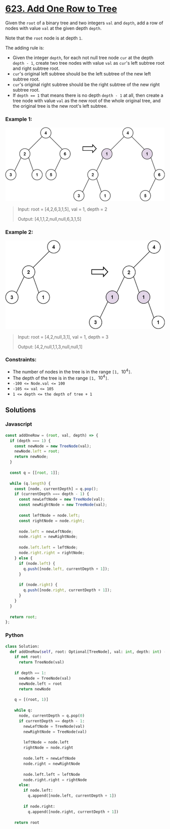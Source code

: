 # [623. Add One Row to Tree](https://leetcode.com/problems/add-one-row-to-tree/description/)

Given the `root` of a binary tree and two integers `val` and `depth`, add a row of nodes with value `val` at the given depth `depth`.

Note that the `root` node is at depth `1`.

The adding rule is:

- Given the integer `depth`, for each not null tree node `cur` at the depth `depth - 1`, create two tree nodes with value `val` as `cur`'s left subtree root and right subtree root.
- `cur`'s original left subtree should be the left subtree of the new left subtree root.
- `cur`'s original right subtree should be the right subtree of the new right subtree root.
- If `depth == 1` that means there is no depth `depth - 1` at all, then create a tree node with value `val` as the new root of the whole original tree, and the original tree is the new root's left subtree.


### Example 1:
![](./images/addrow-tree.jpg)
> Input: root = [4,2,6,3,1,5], val = 1, depth = 2
>
> Output: [4,1,1,2,null,null,6,3,1,5]


### Example 2:
![](./images/add2-tree.jpg)
> Input: root = [4,2,null,3,1], val = 1, depth = 3
>
> Output: [4,2,null,1,1,3,null,null,1]
 

### Constraints:
- The number of nodes in the tree is in the range `[1, `$10^4$`]`.
- The depth of the tree is in the range `[1, `$10^4$`]`.
- `-100 <= Node.val <= 100`
- `-105 <= val <= 105`
- `1 <= depth <= the depth of tree + 1`


## Solutions

### Javascript
```javascript
const addOneRow = (root, val, depth) => {
  if (depth === 1) {
    const newNode = new TreeNode(val);
    newNode.left = root;
    return newNode;
  }

  const q = [[root, 1]];

  while (q.length) {
    const [node, currentDepth] = q.pop();
    if (currentDepth === depth - 1) {
      const newLeftNode = new TreeNode(val);
      const newRightNode = new TreeNode(val);

      const leftNode = node.left;
      const rightNode = node.right;

      node.left = newLeftNode;
      node.right = newRightNode;

      node.left.left = leftNode;
      node.right.right = rightNode;
    } else {
      if (node.left) {
        q.push([node.left, currentDepth + 1]);
      }

      if (node.right) {
        q.push([node.right, currentDepth + 1]);
      }
    }
  }

  return root;
};
```

### Python
```python
class Solution:
  def addOneRow(self, root: Optional[TreeNode], val: int, depth: int) -> Optional[TreeNode]:
    if not root:
      return TreeNode(val)
    
    if depth == 1:
      newNode = TreeNode(val)
      newNode.left = root
      return newNode
    
    q = [(root, 1)]
    
    while q:
      node, currentDepth = q.pop(0)
      if currentDepth == depth - 1:
        newLeftNode = TreeNode(val)
        newRightNode = TreeNode(val)

        leftNode = node.left
        rightNode = node.right

        node.left = newLeftNode
        node.right = newRightNode
        
        node.left.left = leftNode
        node.right.right = rightNode
      else:
        if node.left:
          q.append([node.left, currentDepth + 1])
          
        if node.right:
          q.append([node.right, currentDepth + 1])
          
    return root
```